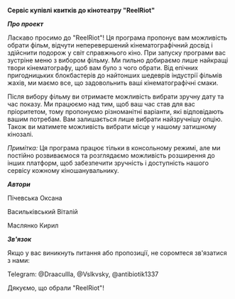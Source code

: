 **Сервіс купівлі квитків до кінотеатру "ReelRiot"**

***Про проект***


Ласкаво просимо до "ReelRiot"! Ця програма пропонує вам можливість обрати фільм, відчути неперевершений кінематографічний досвід і здійснити подорож у світ справжнього кіно.
При запуску програми вас зустріне меню з вибором фільму. Ми пильно добираємо лише найкращі твори кінематографу, щоб вам було з чого обрати. 
Від епічних пригодницьких блокбастерів до найтонших шедеврів індустрії фільмів жахів, ми маємо все, що задовольнить ваші кінематографічні смаки.


Після вибору фільму ви отримаєте можливість вибрати зручну дату та час показу. Ми працюємо над тим, щоб ваш час став для вас пріоритетом, 
тому пропонуємо різноманітні варіанти, які відповідають вашим потребам. 
Вам залишається лише вибрати найзручнішу опцію. Також ви матимете можливість вибрати місце у нашому затишному кінозалі.


*Примітка:* Ця програма працює тільки в консольному режимі, але ми постійно розвиваємося та розглядаємо можливість розширення до інших платформ, щоб забезпечити зручність і доступність нашого сервісу кожному кіношанувальнику.

***Автори***


Пічевська Оксана 


Васильківський Віталій


Маслянко Кирил 

***Зв'язок***


Якщо у вас виникнуть питання або пропозиції, не соромтеся зв'язатися з нами:


Telegram: @Draacullla, @Vslkvsky, @antibiotik1337


Дякуємо, що обрали "ReelRiot"! 
